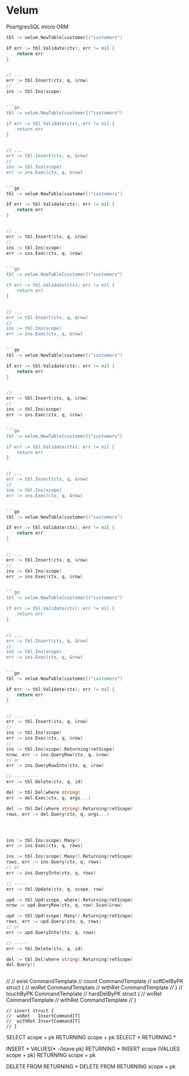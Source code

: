 # Velum
PosrtgresSQL micro ORM


```go
tbl := velum.NewTable[customer]("customers")

if err := tbl.Validate(ctx); err != nil {
    return err
}


// ...
err := tbl.Insert(ctx, q, &row)
//
ins := tbl.Ins(scope)


```go
tbl := velum.NewTable[customer]("customers")

if err := tbl.Validate(ctx); err != nil {
    return err
}


// ...
err := tbl.Insert(ctx, q, &row)
//
ins := tbl.Ins(scope)
err := ins.Exec(ctx, q, &row)


```go
tbl := velum.NewTable[customer]("customers")

if err := tbl.Validate(ctx); err != nil {
    return err
}


// ...
err := tbl.Insert(ctx, q, &row)
//
ins := tbl.Ins(scope)
err := ins.Exec(ctx, q, &row)


```go
tbl := velum.NewTable[customer]("customers")

if err := tbl.Validate(ctx); err != nil {
    return err
}


// ...
err := tbl.Insert(ctx, q, &row)
//
ins := tbl.Ins(scope)
err := ins.Exec(ctx, q, &row)


```go
tbl := velum.NewTable[customer]("customers")

if err := tbl.Validate(ctx); err != nil {
    return err
}


// ...
err := tbl.Insert(ctx, q, &row)
//
ins := tbl.Ins(scope)
err := ins.Exec(ctx, q, &row)


```go
tbl := velum.NewTable[customer]("customers")

if err := tbl.Validate(ctx); err != nil {
    return err
}


// ...
err := tbl.Insert(ctx, q, &row)
//
ins := tbl.Ins(scope)
err := ins.Exec(ctx, q, &row)


```go
tbl := velum.NewTable[customer]("customers")

if err := tbl.Validate(ctx); err != nil {
    return err
}


// ...
err := tbl.Insert(ctx, q, &row)
//
ins := tbl.Ins(scope)
err := ins.Exec(ctx, q, &row)


```go
tbl := velum.NewTable[customer]("customers")

if err := tbl.Validate(ctx); err != nil {
    return err
}


// ...
err := tbl.Insert(ctx, q, &row)
//
ins := tbl.Ins(scope)
err := ins.Exec(ctx, q, &row)


```go
tbl := velum.NewTable[customer]("customers")

if err := tbl.Validate(ctx); err != nil {
    return err
}


// ...
err := tbl.Insert(ctx, q, &row)
//
ins := tbl.Ins(scope)
err := ins.Exec(ctx, q, &row)
//
ins := tbl.Ins(scope).Returning(retScope)
nrow, err := ins.QueryRow(ctx, q, &row) 
// or
err := ins.QueryRowInto(ctx, q, &row)

// ---------
err := tbl.Delete(ctx, q, id)

del := tbl.Del(where string)
err := del.Exec(ctx, q, args...)

del := tbl.Del(where string).Returning(retScope)
rows, err := del.Query(ctx, q, args...)




ins := tbl.Ins(scope).Many()
err := ins.Exec(ctx, q, rows)

ins := tbl.Ins(scope).Many().Returning(retScope)
rows, err := ins.Query(ctx, q, rows)
// or
err := ins.QueryInto(ctx, q, rows)

// -----
err := tbl.Update(ctx, q, scope, row)

upd := tbl.Upd(scope, where).Returning(retScope)
nrow := upd.QueryRow(ctx, q, row).Scan(&row)

upd := tbl.Upd(scope).Many().Returning(retScope)
rows, err := upd.Query(ctx, q, rows)
// or 
err := upd.QueryInto(ctx, q, rows)

// -----
err := tbl.Delete(ctx, q, id)

del := tbl.Del(where string).Returning(retScope)
del.Query()



```


//
	// exist       CommandTemplate
	// count       CommandTemplate
	// softDelByPK struct {
	// 	woRet   CommandTemplate
	// 	withRet CommandTemplate
	// }
	// touchByPK   CommandTemplate
	// hardDelByPK struct {
	// 	woRet   CommandTemplate
	// 	withRet CommandTemplate
	// }

	// insert struct {
	// 	woRet   InsertCommand[T]
	// 	withRet InsertCommand[T]
	// }


SELECT scope + pk RETURNING scope + pk 
SELECT * RETURNING *

INSERT * VALUES(* -/leave pk) RETURNING *
INSERT scope (VALUES scope + pk) RETURNING scope + pk


DELETE FROM RETURNING *
DELETE FROM RETURNING scope + pk


